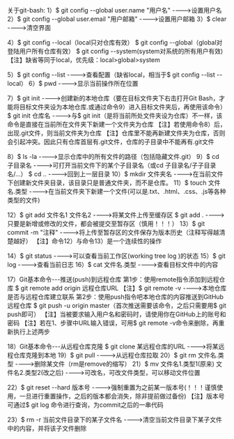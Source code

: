 关于git-bash:
   1）$ git config --global user.name "用户名"  ---->设置用户名
   2）$ git config --global user.email "用户邮箱" ---->设置用户邮箱
   3）$ clear  ---->清空界面

   4）$ git config --local（local只对仓库有效）
         $ git config --global（global对登陆用户所有仓库有效）
         $ git config --system(system对系统的所有用户有效)
【注】缺省等同于local，优先级：local>global>system

   5）$ git config --list ---->查看配置（缺省local，相当于$ git config --list --local）
   6）$ pwd   ---->显示当前操作所在位置

   7）$ git init   ---->创建新的本地仓库（要在目标文件夹下右击打开Git Bash，才能将目标文件夹设为本地仓库.或通过命令9）进入目标文件夹后，再使用该命令）
        $ git init 仓库名    ---->与$ git init（是将当前所处文件夹设为仓库）不一样，该命令是直接在当前所在文件夹下新建一个文件夹为仓库
【注】若使用命令8）后，出现.git文件，则当前文件夹为仓库
【注】仓库里不能再新建文件夹为仓库，否则会引起冲突。因此只有仓库首层有.git文件，仓库的子目录中不能再有.git文件

   8）$ ls -la   ---->显示仓库中的所有文件的路径（包括隐藏文件.git）
   9）$ cd 子目录名   ---->可打开当前文件下的某个子目录名（或cd 子目录名/子子目录名/...）
        $ cd ..   ---->回到上一层目录
   10）$ mkdir 文件夹名    ---->在当前文件下创建新文件夹目录，该目录只是普通文件夹，而不是仓库。
   11）$ touch 文件名.类型    ---->在当前文件夹下新建一个文件(可以是.txt、.html、.css、.js等各种类型的文件)

   12）$ git add 文件名1 文件名2    ---->将某文件上传至缓存区
          $ git add .    ---->只要是新增或修改的文件，都会被提交至暂存区（慎用！！！）
   13）$ git commit -m "注释"    ---->将上传至暂存区的文件保存为版本历史（注释写得越清楚越好）
【注】命令12）与命令13）是一个连续性的操作

   14）$ git status    ---->可以查看当前工作区(working tree log
)的状态
   15）$ git log    ---->查看当前日志
   16）$ cat 文件名.类型    ---->查看目标文件中的内容

   17）Git基本命令---推送(push)到远程仓库
        第1步：使用remote指令添加到远程仓库
                         $ git remote add origin 远程仓库URL
【注】$ git remote -v    ---->本地仓库是否与远程仓库建立联系
        第2步：使用push指令吧本地仓库的内容推送到GitHub远程仓库
                         $ git push -u origin master（首次推送需要该命令，之后只需要用$ git push即可）
【注】当被要求输入用户名和密码时，请使用你在GitHub上的账号和密码
【注】若在1、步骤中URL输入错误，可用$ git remote -v命令来删除，再重新执行上述两步

   18）Git基本命令---从远程仓库克隆
          $ git clone 某远程仓库的URL  ---->将某远程仓库克隆到本地
   19）$ git pull    ---->从远程仓库拉取
   20）$ git rm 文件名.类型    ---->删除某文件（rm是remove的缩写）
   21）$ mv 文件名1.类型1(原来) 文件名2.类型2(改之后)    ---->可改名，可改文件类型，可以移动文件位置

   22）$ git reset --hard 版本号    ---->强制重置为之前某一版本号(！！！谨慎使用，一旦进行重置操作，之后的版本都会消失，除非提前做过备份)
【注】版本号可通过$ git log 命令进行查询，为commit之后的一串代码

   23）$ rm -r 当前文件目录下的某子文件名    ---->清空当前文件目录下某子文件中的内容，并将该子文件删除

